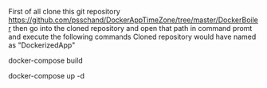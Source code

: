 First of all clone this git repository 
https://github.com/psschand/DockerAppTimeZone/tree/master/DockerBoiler
then go into the cloned repository and open that path in command promt and execute the following commands
Cloned repository would have named as "DockerizedApp"


docker-compose build




docker-compose up -d
